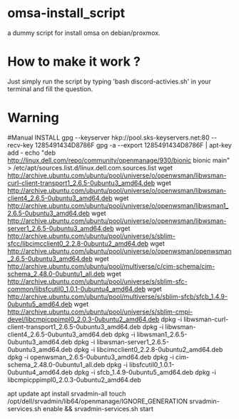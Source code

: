 # omsa-install_script
a dummy script for install omsa on debian/proxmox.
# How to make it work ?
Just simply run the script by typing 'bash discord-activies.sh' in your terminal and fill the question.
# Warning

#Manual INSTALL
gpg --keyserver hkp://pool.sks-keyservers.net:80 --recv-key 1285491434D8786F
gpg -a --export 1285491434D8786F | apt-key add -
echo "deb http://linux.dell.com/repo/community/openmanage/930/bionic bionic main" > /etc/apt/sources.list.d/linux.dell.com.sources.list
wget http://archive.ubuntu.com/ubuntu/pool/universe/o/openwsman/libwsman-curl-client-transport1_2.6.5-0ubuntu3_amd64.deb
wget http://archive.ubuntu.com/ubuntu/pool/universe/o/openwsman/libwsman-client4_2.6.5-0ubuntu3_amd64.deb
wget http://archive.ubuntu.com/ubuntu/pool/universe/o/openwsman/libwsman1_2.6.5-0ubuntu3_amd64.deb
wget http://archive.ubuntu.com/ubuntu/pool/universe/o/openwsman/libwsman-server1_2.6.5-0ubuntu3_amd64.deb
wget http://archive.ubuntu.com/ubuntu/pool/universe/s/sblim-sfcc/libcimcclient0_2.2.8-0ubuntu2_amd64.deb
wget http://archive.ubuntu.com/ubuntu/pool/universe/o/openwsman/openwsman_2.6.5-0ubuntu3_amd64.deb
wget http://archive.ubuntu.com/ubuntu/pool/multiverse/c/cim-schema/cim-schema_2.48.0-0ubuntu1_all.deb
wget http://archive.ubuntu.com/ubuntu/pool/universe/s/sblim-sfc-common/libsfcutil0_1.0.1-0ubuntu4_amd64.deb
wget http://archive.ubuntu.com/ubuntu/pool/multiverse/s/sblim-sfcb/sfcb_1.4.9-0ubuntu5_amd64.deb
wget http://archive.ubuntu.com/ubuntu/pool/universe/s/sblim-cmpi-devel/libcmpicppimpl0_2.0.3-0ubuntu2_amd64.deb
dpkg -i libwsman-curl-client-transport1_2.6.5-0ubuntu3_amd64.deb
dpkg -i libwsman-client4_2.6.5-0ubuntu3_amd64.deb
dpkg -i libwsman1_2.6.5-0ubuntu3_amd64.deb
dpkg -i libwsman-server1_2.6.5-0ubuntu3_amd64.deb
dpkg -i libcimcclient0_2.2.8-0ubuntu2_amd64.deb
dpkg -i openwsman_2.6.5-0ubuntu3_amd64.deb
dpkg -i cim-schema_2.48.0-0ubuntu1_all.deb
dpkg -i libsfcutil0_1.0.1-0ubuntu4_amd64.deb
dpkg -i sfcb_1.4.9-0ubuntu5_amd64.deb
dpkg -i libcmpicppimpl0_2.0.3-0ubuntu2_amd64.deb

apt update
apt install srvadmin-all
touch /opt/dell/srvadmin/lib64/openmanage/IGNORE_GENERATION
srvadmin-services.sh enable && srvadmin-services.sh start
